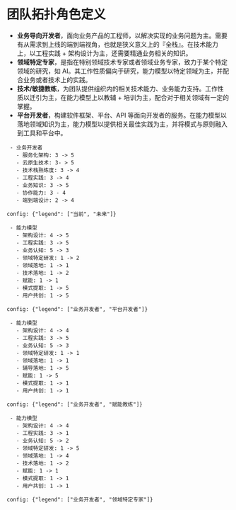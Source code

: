 # 团队拓扑角色定义

- **业务导向开发者**，面向业务产品的工程师，以解决实现的业务问题为主。需要有从需求到上线的端到端视角，也就是狭义意义上的『全栈』。在技术能力上，以工程实践 + 架构设计为主，还需要精通业务相关的知识。
- **领域特定专家**，是指在特别领域技术专家或者领域业务专家，致力于某个特定领域的研究，如 AI。其工作性质偏向于研究，能力模型以特定领域为主，并配合业务或者技术上的实践。
- **技术/敏捷教练**，为团队提供组织内的相关技术能力、业务能力支持。工作性质以迁引为主，在能力模型上以教辅 + 培训为主，配合对于相关领域有一定的掌握。
- **平台开发者**，构建软件框架、平台、API 等面向开发者的服务。在能力模型以落地领域知识为主，能力模型以提供相关最佳实践为主，并将模式与原则融入到工具和平台中。

```radar
 - 业务开发者
   - 服务化架构: 3 -> 5
   - 云原生技术: 3- > 5
   - 技术栈熟练度: 3 -> 4
   - 工程实践: 3 -> 4
   - 业务知识: 3 -> 5
   - 协作能力: 3 - 4
   - 端到端设计: 2 -> 4
   
config: {"legend": ["当前", "未来"]}
```

```radar
 - 能力模型
   - 架构设计: 4 -> 5
   - 工程实践: 3 -> 5
   - 业务认知: 5 -> 3
   - 领域特定研发: 1 -> 2
   - 领域落地: 1 -> 1
   - 技术落地: 1 -> 2
   - 赋能: 1 -> 1
   - 模式提取: 1 -> 5
   - 用户共创: 1 -> 5
   
config: {"legend": ["业务开发者", "平台开发者"]}
```

```radar
 - 能力模型
   - 架构设计: 4 -> 4
   - 工程实践: 3 -> 5
   - 业务认知: 5 -> 3
   - 领域特定研发: 1 -> 1
   - 领域落地: 1 -> 1
   - 辅导落地: 1 -> 5
   - 赋能: 1 -> 5
   - 模式提取: 1 -> 1
   - 用户共创: 1 -> 1
   
config: {"legend": ["业务开发者", "赋能教练"]}
```


```radar
 - 能力模型
   - 架构设计: 4 -> 4
   - 工程实践: 3 -> 1
   - 业务认知: 5 -> 2
   - 领域特定研发: 1 -> 5
   - 领域落地: 1 -> 4
   - 技术落地: 1 -> 2
   - 赋能: 1 -> 1
   - 模式提取: 1 -> 1
   - 用户共创: 1 -> 1
   
config: {"legend": ["业务开发者", "领域特定专家"]}
```
